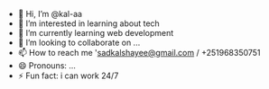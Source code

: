 - 👋 Hi, I’m @kal-aa
- 👀 I’m interested in learning about tech
- 🌱 I’m currently learning web development
- 💞️ I’m looking to collaborate on ...
- 📫 How to reach me 'sadkalshayee@gmail.com / +251968350751
- 😄 Pronouns: ...
- ⚡ Fun fact: i can work 24/7

<!---
kal-aa/kal-aa is a ✨ special ✨ repository because its `README.md` (this file) appears on your GitHub profile.
You can click the Preview link to take a look at your changes.
--->
